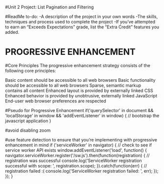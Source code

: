 #Unit 2 Project: List Pagination and Filtering

#ReadMe to-do:
-A description of the project in your own words
-The skills, techniques and process used to complete the project
-If you’ve attempted to earn an “Exceeds Expectations” grade, list the “Extra Credit” features you added.

# PROGRESSIVE ENHANCEMENT

#Core Principles
The progressive enhancement strategy consists of the following core principles:

Basic content should be accessible to all web browsers
Basic functionality should be accessible to all web browsers
Sparse, semantic markup contains all content
Enhanced layout is provided by externally linked CSS
Enhanced behavior is provided by unobtrusive, externally linked JavaScript
End-user web browser preferences are respected


#Pseudo for Progressive Enhancement
if('querySelector' in document
  && 'localStorage' in window
  && 'addEventListener' in window) {
  // bootstrap the javascript application
}

#avoid disabling zoom
<meta name="viewport" content="width=device-width, initial-scale=1.0">

#use feature detection to ensure that you’re implementing with progressive enhancement in mind
if ('serviceWorker' in navigator) {
  // check to see if service worker API exists
  window.addEventListener('load', function() {
    navigator.serviceWorker.register('/sw.js').then(function(registration) {
      // registration was successful
      console.log('ServiceWorker registration successful with scope: ', registration.scope);
    }).catch(function(err) {
      // registration failed :(
      console.log('ServiceWorker registration failed: ', err);
    });
  });
}
